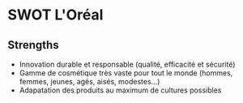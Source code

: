 # SWOT L'Oréal

## Strengths
* Innovation durable et responsable (qualité, efficacité et sécurité)
* Gamme de cosmétique très vaste pour tout le monde (hommes, femmes, jeunes, agés, aisés, modestes...)
* Adapatation des produits au maximum de cultures possibles
